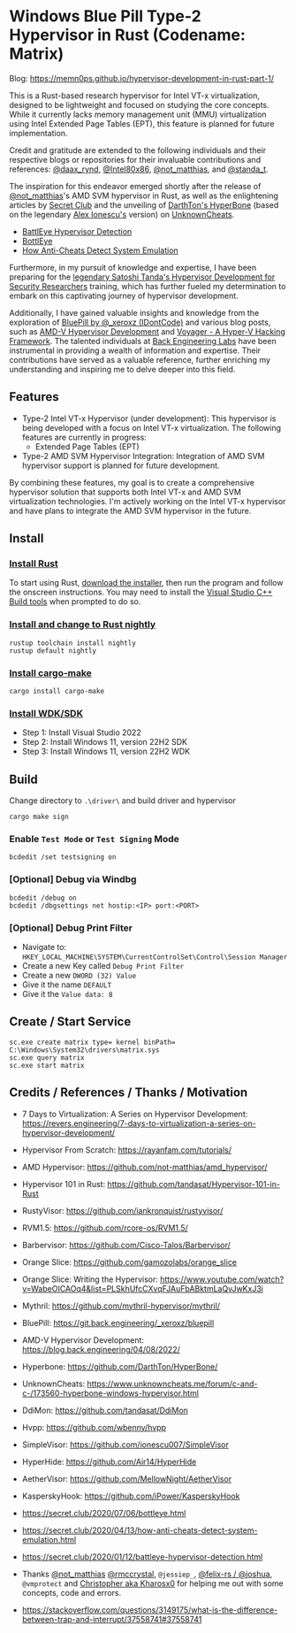 # Windows Blue Pill Type-2 Hypervisor in Rust (Codename: Matrix)

Blog: https://memn0ps.github.io/hypervisor-development-in-rust-part-1/

This is a Rust-based research hypervisor for Intel VT-x virtualization, designed to be lightweight and focused on studying the core concepts. While it currently lacks memory management unit (MMU) virtualization using Intel Extended Page Tables (EPT), this feature is planned for future implementation.

Credit and gratitude are extended to the following individuals and their respective blogs or repositories for their invaluable contributions and references: [@daax_rynd](https://revers.engineering/7-days-to-virtualization-a-series-on-hypervisor-development/), [@Intel80x86](https://github.com/SinaKarvandi/Hypervisor-From-Scratch/), [@not_matthias](https://github.com/not-matthias/amd_hypervisor), and [@standa_t](https://github.com/tandasat/Hypervisor-101-in-Rust).


The inspiration for this endeavor emerged shortly after the release of [@not_matthias](https://github.com/not-matthias/amd_hypervisor)'s AMD SVM hypervisor in Rust, as well as the enlightening articles by [Secret Club](https://twitter.com/the_secret_club) and the unveiling of [DarthTon's HyperBone](https://github.com/DarthTon/HyperBone) (based on the legendary [Alex Ionescu's](https://github.com/ionescu007/SimpleVisor) version) on [UnknownCheats](https://www.unknowncheats.me/forum/c-and-c-/173560-hyperbone-windows-hypervisor.html).

- [BattlEye Hypervisor Detection](https://secret.club/2020/01/12/battleye-hypervisor-detection.html)
- [BottlEye](https://secret.club/2020/07/06/bottleye.html)
- [How Anti-Cheats Detect System Emulation](https://secret.club/2020/04/13/how-anti-cheats-detect-system-emulation.html)

Furthermore, in my pursuit of knowledge and expertise, I have been preparing for the [legendary Satoshi Tanda's Hypervisor Development for Security Researchers](https://tandasat.github.io/Hypervisor_Development_for_Security_Researchers.html) training, which has further fueled my determination to embark on this captivating journey of hypervisor development. 

Additionally, I have gained valuable insights and knowledge from the exploration of [BluePill by @_xeroxz (IDontCode)](https://git.back.engineering/_xeroxz/bluepill) and various blog posts, such as [AMD-V Hypervisor Development](https://blog.back.engineering/04/08/2022/) and [Voyager - A Hyper-V Hacking Framework](https://blog.back.engineering/20/04/2021). The talented individuals at [Back Engineering Labs](https://back.engineering/) have been instrumental in providing a wealth of information and expertise. Their contributions have served as a valuable reference, further enriching my understanding and inspiring me to delve deeper into this field.

## Features

- Type-2 Intel VT-x Hypervisor (under development): This hypervisor is being developed with a focus on Intel VT-x virtualization. The following features are currently in progress:
    - Extended Page Tables (EPT)
- Type-2 AMD SVM Hypervisor Integration: Integration of AMD SVM hypervisor support is planned for future development.

By combining these features, my goal is to create a comprehensive hypervisor solution that supports both Intel VT-x and AMD SVM virtualization technologies. I'm actively working on the Intel VT-x hypervisor and have plans to integrate the AMD SVM hypervisor in the future.

## Install

### [Install Rust](https://www.rust-lang.org/tools/install)

To start using Rust, [download the installer](https://www.rust-lang.org/tools/install), then run the program and follow the onscreen instructions. You may need to install the [Visual Studio C++ Build tools](https://visualstudio.microsoft.com/visual-cpp-build-tools/) when prompted to do so.


### [Install and change to Rust nightly](https://rust-lang.github.io/rustup/concepts/channels.html)

```
rustup toolchain install nightly
rustup default nightly
```

### [Install cargo-make](https://github.com/sagiegurari/cargo-make)

```
cargo install cargo-make
```

### [Install WDK/SDK](https://docs.microsoft.com/en-us/windows-hardware/drivers/download-the-wdk)

* Step 1: Install Visual Studio 2022
* Step 2: Install Windows 11, version 22H2 SDK
* Step 3: Install Windows 11, version 22H2 WDK

## Build

Change directory to `.\driver\` and build driver and hypervisor

```
cargo make sign
```

### Enable `Test Mode` or `Test Signing` Mode 

```
bcdedit /set testsigning on
```

### [Optional] Debug via Windbg

```
bcdedit /debug on
bcdedit /dbgsettings net hostip:<IP> port:<PORT>
```

### [Optional] Debug Print Filter

* Navigate to: `HKEY_LOCAL_MACHINE\SYSTEM\CurrentControlSet\Control\Session Manager`
* Create a new Key called `Debug Print Filter`
* Create a new `DWORD (32) Value`
* Give it the name `DEFAULT`
* Give it the `Value data: 8`

## Create / Start Service

```
sc.exe create matrix type= kernel binPath= C:\Windows\System32\drivers\matrix.sys
sc.exe query matrix
sc.exe start matrix
```

## Credits / References / Thanks / Motivation

* 7 Days to Virtualization: A Series on Hypervisor Development: https://revers.engineering/7-days-to-virtualization-a-series-on-hypervisor-development/

* Hypervisor From Scratch: https://rayanfam.com/tutorials/

* AMD Hypervisor: https://github.com/not-matthias/amd_hypervisor/

* Hypervisor 101 in Rust: https://github.com/tandasat/Hypervisor-101-in-Rust

* RustyVisor: https://github.com/iankronquist/rustyvisor/

* RVM1.5: https://github.com/rcore-os/RVM1.5/

* Barbervisor: https://github.com/Cisco-Talos/Barbervisor/

* Orange Slice: https://github.com/gamozolabs/orange_slice

* Orange Slice: Writing the Hypervisor: https://www.youtube.com/watch?v=WabeOICAOq4&list=PLSkhUfcCXvqFJAuFbABktmLaQvJwKxJ3i

* Mythril: https://github.com/mythril-hypervisor/mythril/

* BluePill: https://git.back.engineering/_xeroxz/bluepill

* AMD-V Hypervisor Development: https://blog.back.engineering/04/08/2022/

* Hyperbone: https://github.com/DarthTon/HyperBone/

* UnknownCheats: https://www.unknowncheats.me/forum/c-and-c-/173560-hyperbone-windows-hypervisor.html

* DdiMon: https://github.com/tandasat/DdiMon

* Hvpp: https://github.com/wbenny/hvpp

* SimpleVisor: https://github.com/ionescu007/SimpleVisor

* HyperHide: https://github.com/Air14/HyperHide

* AetherVisor: https://github.com/MellowNight/AetherVisor

* KasperskyHook: https://github.com/iPower/KasperskyHook

* https://secret.club/2020/07/06/bottleye.html

* https://secret.club/2020/04/13/how-anti-cheats-detect-system-emulation.html

* https://secret.club/2020/01/12/battleye-hypervisor-detection.html

* Thanks [@not_matthias](https://twitter.com/not_matthias) [@rmccrystal](https://github.com/rmccrystal), `@jessiep_`, [@felix-rs / @joshuа](https://github.com/felix-rs), `@vmprotect` and [Christopher aka Kharosx0](https://twitter.com/Kharosx0) for helping me out with some concepts, code and errors.

* https://stackoverflow.com/questions/3149175/what-is-the-difference-between-trap-and-interrupt/37558741#37558741